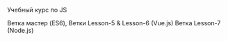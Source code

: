 Учебный курс по JS

Ветка мастер (ES6), 
Ветки Lesson-5 & Lesson-6 (Vue.js)
Ветка Lesson-7 (Node.js)
